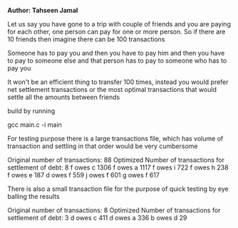 
**Author: Tahseen Jamal**

Let us say you have gone to a trip with couple of friends and you are paying for each other, one person can pay for one or more person. So if there are 10 friends then imagine there can be 100 transactions

Someone has to pay you and then you have to pay him and then you have to pay to someone else and that person has to pay to someone who has to pay you

It won't be an efficient thing to transfer 100 times, instead you would prefer net settlement transactions or the most optimal transactions that would settle all the amounts between friends

build by running

gcc main.c -i main

For testing purpose there is a large transactions file, which has volume of transaction and settling in that order would be very cumbersome

Original number of transactions: 88 
Optimized Number of transactions for settlement of debt: 
8 f owes c 1306 
f owes a 1117 
f owes i 722 
f owes h 238 
f owes e 187 
d owes f 559 
j owes f 601 
g owes f 617

There is also a small transaction file for the purpose of quick testing by eye balling the results

Original number of transactions: 8 
Optimized Number of transactions for settlement of debt: 3 
d owes c 411 
d owes a 336 
b owes d 29
